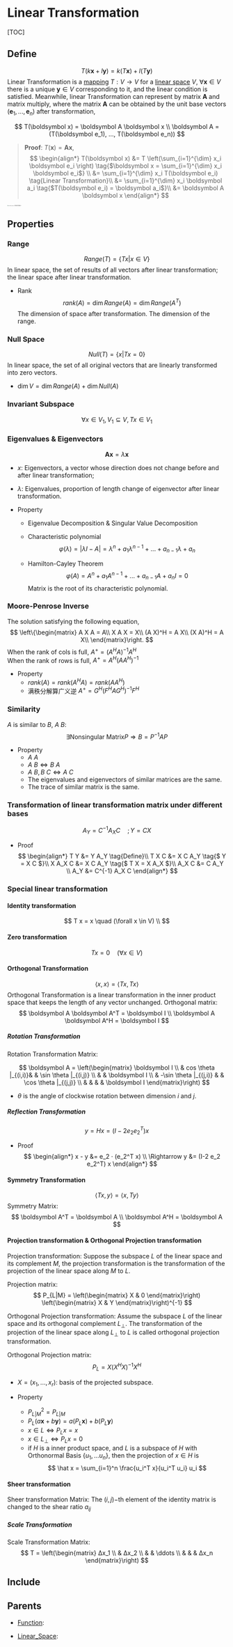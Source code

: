 # Linear Transformation

[TOC]

## Define

$$
T(k \boldsymbol x + l \boldsymbol y) = k(T \boldsymbol x) + l(T \boldsymbol y)
$$
Linear Transformation is a [mapping](./Function.md) $T: V \to V$ for a [linear space](./Linear_Space.md) $V$, $\forall \boldsymbol x \in V$ there is a unique $\boldsymbol y \in V$ corresponding to it, and the linear condition is satisfied. Meanwhile, linear Transformation can represent by matrix $\boldsymbol A$ and matrix multiply, where the matrix $\boldsymbol A$ can be obtained by the unit base vectors $(\boldsymbol e_1, ..., \boldsymbol e_n)$ after transformation, 

$$
T(\boldsymbol x) = \boldsymbol A \boldsymbol x \\
\boldsymbol A = (T(\boldsymbol e_1), ..., T(\boldsymbol e_n))
$$

> **Proof**: $T(\boldsymbol x) = \boldsymbol A \boldsymbol x$,   
> $$
>\begin{align*}
> T(\boldsymbol x)
> &= T \left(\sum_{i=1}^{\dim} x_i \boldsymbol e_i \right) \tag{$\boldsymbol x 
> = \sum_{i=1}^{\dim} x_i \boldsymbol e_i$} \\
>   &= \sum_{i=1}^{\dim} x_i T(\boldsymbol e_i)  \tag{Linear Transformation}\\
>   &= \sum_{i=1}^{\dim} x_i \boldsymbol a_i  \tag{$T(\boldsymbol e_i) = \boldsymbol a_i$}\\
>   &= \boldsymbol A \boldsymbol x
> \end{align*}
> $$

<img src="./assets/transformations-1694683776868-3.svg" alt="transformations-1694683776868-3" style="zoom: 13%;" />

## Properties

### Range 
$$
Range(T)=\{T x | x \in V\}
$$
In linear space,
the set of results of all vectors after linear transformation; 
the linear space after linear transformation.

- Rank
$$
  rank(A) = \dim Range(A) = \dim Range(A^T)
$$
  The dimension of space after transformation.
  The dimension of the range.

### Null Space
$$
Null(T) = \{x | T x = 0\}
$$
In linear space, the set of all original vectors that are linearly transformed into zero vectors.

- $\dim V = \dim Range(A) + \dim Null(A)$ 


### Invariant Subspace
$$
\forall x \in V_1, V_1 \subseteq V, T x \in V_1
$$
### Eigenvalues & Eigenvectors

$$
  \boldsymbol A \boldsymbol x = λ \boldsymbol x
$$

  - $x$: Eigenvectors, a vector whose direction does not change before and after linear transformation;  
  - $λ$: Eigenvalues, proportion of length change of eigenvector after linear transformation.

- Property
  * Eigenvalue Decomposition & Singular Value Decomposition
  
  - Characteristic polynomial
$$
    \varphi(λ) = |λ I - A| = λ^n + a_1 λ^{n-1} + ... + a_{n-1} λ + a_n
$$

  - Hamilton-Cayley Theorem
    $$
    \varphi(A) = A^n + a_1 A^{n-1}+ ... +a_{n-1} A + a_n I = 0
    $$
    Matrix is the root of its characteristic polynomial.

### Moore-Penrose Inverse

The solution satisfying the following equation,
$$
  \left\{\begin{matrix}
    A X A = A\\
    X A X = X\\
    (A X)^H = A X\\
    (X A)^H = A X\\
  \end{matrix}\right.
$$
When the rank of cols is full, $A^+ = (A^H A)^{-1} A^H$   
When the rank of rows is full,  $A^+ = A^H (A A^H)^{-1}$

- Property
  - $rank(A) = rank(A^H A) = rank(A A^H)$
  - 满秩分解算广义逆 $A^+ = G^H (F^H A G^H)^{-1} F^H$

### Similarity

$A$ is similar to $B$, $A ~ B$:
$$
\exists \text{Nonsingular Matrix}P \Rightarrow B = P^{-1} A P
$$

- Property 
  - $A ~ A$ 
  - $A ~ B \Leftrightarrow B ~ A$ 
  - $A ~ B, B ~ C \Leftrightarrow A ~ C$
  - The eigenvalues and eigenvectors of similar matrices are the same.
  - The trace of similar matrix is the same.

### Transformation of linear transformation matrix under different bases

$$
A_Y = C^{-1} A_X C \quad ; Y = C X
$$

- Proof
  $$
  \begin{align*}
    T Y &= Y A_Y     \tag{Define}\\ 
    T X C &= X C A_Y   \tag{$ Y = X C $}\\
    X A_X C &= X C A_Y   \tag{$ T X = X A_X $}\\
    A_X C &= C A_Y  \\
    A_Y &= C^{-1} A_X C
  \end{align*}
  $$

### Special linear transformation

#### Identity transformation

$$
T x = x \quad (\forall x \in V) \\
$$

#### Zero transformation

$$
T x = 0 \quad (\forall x \in V)
$$

#### Orthogonal Transformation

$$
\langle x, x \rangle = \langle T x, T x \rangle
$$
Orthogonal Transformation is a linear transformation in the inner product space that keeps the length of any vector unchanged.
Orthogonal matrix:
$$
\boldsymbol A \boldsymbol A^T = \boldsymbol I  \\
\boldsymbol A \boldsymbol A^H = \boldsymbol I
$$

##### Rotation Transformation

Rotation Transformation Matrix:  

$$
\boldsymbol A = \left(\begin{matrix}
\boldsymbol I \\ & cos \theta |_{(i,i)}&  & \sin \theta |_{(i,j)} \\ & & \boldsymbol  I \\ & -\sin \theta |_{(j,i)} & & \cos \theta |_{(j,j)} \\ & & & & \boldsymbol  I
\end{matrix}\right)
$$

- $\theta$ is the angle of clockwise rotation between dimension $i$ and $j$.

##### Reflection Transformation

$$
y = H x = (I - 2 e_2 e_2^T) x
$$
- Proof  
$$
\begin{align*}
x - y &= e_2 · (e_2^T x)  \\
\Rightarrow y &= (I-2 e_2 e_2^T) x
\end{align*}
$$

#### Symmetry Transformation

$$
\langle T x, y \rangle = \langle x, T y \rangle
$$
Symmetry Matrix:
$$
\boldsymbol A^T = \boldsymbol A  \\
\boldsymbol A^H = \boldsymbol A
$$

#### Projection transformation & Orthogonal Projection transformation

Projection transformation: Suppose the subspace $L$ of the linear space and its complement $M$, the projection transformation is the transformation of the projection of the linear space along $M$ to $L$.

Projection matrix:  
$$
P_{L|M} = \left(\begin{matrix} X & 0 \end{matrix}\right) \left(\begin{matrix} X & Y \end{matrix}\right)^{-1}
$$

Orthogonal Projection transformation: Assume the subspace $L$ of the linear space and its orthogonal complement $L_\bot$. The transformation of the projection of the linear space along $L_\bot$ to $L$ is called orthogonal projection transformation.

Orthogonal Projection matrix:  
$$
P_L = X(X^H X)^{-1}X^H
$$
- $X = (x_1, ... , x_r)$: basis of the projected subspace.

- Property  
  - $P_{L|M}^2 = P_{L|M}$ 
  - $P_L (a \boldsymbol x + b \boldsymbol y) = a (P_L \boldsymbol x) + b (P_L \boldsymbol y)$
  - $x \in L \Leftrightarrow P_L x = x$
  - $x \in L_\bot \Leftrightarrow P_L x = 0$
  - if $H$ is a inner product space, and $L$ is a subspace of $H$ with Orthonormal Basis $\{u_1, ...u_n\}$, then the projection of $x \in H$ is
    $$
    \hat x = \sum_{i=1}^n \frac{u_i^T x}{u_i^T u_i} u_i
    $$

#### Sheer transformation

Sheer transformation Matrix:  The $(i,j)-$th element of the identity matrix is changed to the shear ratio $a_{ij}$

##### Scale Transformation

Scale Transformation Matrix:
$$
T = \left(\begin{matrix} Δx_1 \\ & Δx_2 \\ & & \ddots \\ & & & Δx_n \end{matrix}\right)
$$

## Include

## Parents

- [Function](./Function.md): 

- [Linear_Space](./Linear_Space.md): 

